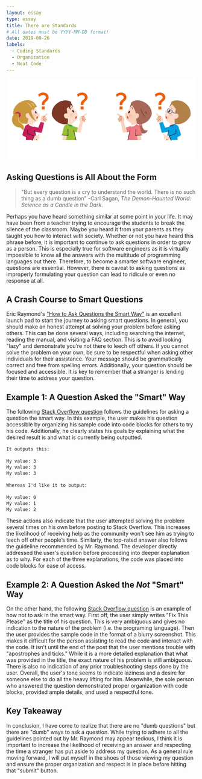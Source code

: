 ```yaml
---
layout: essay
type: essay
title: There are Standards
# All dates must be YYYY-MM-DD format!
date: 2019-09-26
labels:
  - Coding Standards
  - Organization
  - Neat Code
---
```

<p align="center">
  <img class="ui image" src="../images/questions.png">
</p>

## Asking Questions is All About the Form

> "But every question is a cry to understand the world. There is no such thing as a dumb question"
> -Carl Sagan, _The Demon-Haunted World: Science as a Candle in the Dark_.

Perhaps you have heard something similar at some point in your life. It may have been from a teacher trying to encourage the students to break the silence of the classroom. Maybe you heard it from your parents as they taught you how to interact with society. Whether or not you have heard this phrase before, it is important to continue to ask questions in order to grow as a person. This is especially true for software engineers as it is virtually impossible to know all the answers with the multitude of programming languages out there. Therefore, to become a smarter software engineer, questions are essential. However, there is caveat to asking questions as improperly formulating your question can lead to ridicule or even no response at all.

## A Crash Course to Smart Questions

Eric Raymond's ["How to Ask Questions the Smart Way"](http://www.catb.org/esr/faqs/smart-questions.html) is an excellent launch pad to start the journey to asking smart questions. In general, you should make an honest attempt at solving your problem before asking others. This can be done several ways, including searching the internet, reading the manual, and visiting a FAQ section. This is to avoid looking "lazy" and demonstrate you’re not there to leech off others. If you cannot solve the problem on your own, be sure to be respectful when asking other individuals for their assistance. Your message should be grammatically correct and free from spelling errors. Additionally, your question should be focused and accessible. It is key to remember that a stranger is lending their time to address your question.

## Example 1: A Question Asked the "Smart" Way

The following [Stack Overflow question](https://stackoverflow.com/questions/750486/javascript-closure-inside-loops-simple-practical-example) follows the guidelines for asking a question the smart way. In this example, the user makes his question accessible by organizing his sample code into code blocks for others to try his code. Additionally, he clearly states his goals by explaining what the desired result is and what is currently being outputted.

```
It outputs this:

My value: 3
My value: 3
My value: 3

Whereas I'd like it to output:

My value: 0
My value: 1
My value: 2
```

These actions also indicate that the user attempted solving the problem several times on his own before posting to Stack Overflow. This increases the likelihood of receiving help as the community won't see him as trying to leech off other people’s time. Similarly, the top-rated answer also follows the guideline recommended by Mr. Raymond. The developer directly addressed the user's question before proceeding into deeper explanation as to why. For each of the three explanations, the code was placed into code blocks for ease of access.

## Example 2: A Question Asked the _Not_ "Smart" Way

On the other hand, the following [Stack Overflow question](https://stackoverflow.com/questions/39812613/fix-this-please) is an example of how not to ask in the smart way. First off, the user simply writes "Fix This Please" as the title of his question. This is very ambiguous and gives no indication to the nature of the problem (i.e. the programing language). Then the user provides the sample code in the format of a blurry screenshot. This makes it difficult for the person assisting to read the code and interact with the code. It isn't until the end of the post that the user mentions trouble with "apostrophes and ticks." While it is a more detailed explanation that what was provided in the title, the exact nature of his problem is still ambiguous. There is also no indication of any prior troubleshooting steps done by the user. Overall, the user's tone seems to indicate laziness and a desire for someone else to do all the heavy lifting for him. Meanwhile, the sole person who answered the question demonstrated proper organization with code blocks, provided ample details, and used a respectful tone.

## Key Takeaway

In conclusion, I have come to realize that there are no "dumb questions" but there are "dumb" ways to ask a question. While trying to adhere to all the guidelines pointed out by Mr. Raymond may appear tedious, I think it is important to increase the likelihood of receiving an answer and respecting the time a stranger has put aside to address my question. As a general rule moving forward, I will put myself in the shoes of those viewing my question and ensure the proper organization and respect is in place before hitting that "submit" button.